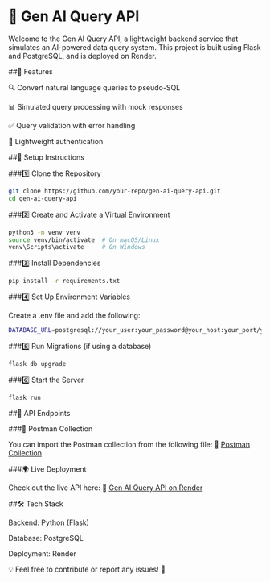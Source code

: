 # 🚀 Gen AI Query API

Welcome to the Gen AI Query API, a lightweight backend service that simulates an AI-powered data query system. This project is built using Flask and PostgreSQL, and is deployed on Render.

##📌 Features

🔍 Convert natural language queries to pseudo-SQL

📊 Simulated query processing with mock responses

✅ Query validation with error handling

🔐 Lightweight authentication

##🔧 Setup Instructions

###1️⃣ Clone the Repository
```bash
git clone https://github.com/your-repo/gen-ai-query-api.git
cd gen-ai-query-api
```

###2️⃣ Create and Activate a Virtual Environment
```bash
python3 -m venv venv
source venv/bin/activate  # On macOS/Linux
venv\Scripts\activate     # On Windows
```
###3️⃣ Install Dependencies
```bash
pip install -r requirements.txt
```
###4️⃣ Set Up Environment Variables

Create a .env file and add the following:
```bash
DATABASE_URL=postgresql://your_user:your_password@your_host:your_port/your_database
```

###5️⃣ Run Migrations (if using a database)
```bash
flask db upgrade
```
###6️⃣ Start the Server
```bash
flask run
```
##🚀 API Endpoints

###📂 Postman Collection

You can import the Postman collection from the following file: 📎 [Postman Collection](https://raw.githubusercontent.com/sourya258/Natural_Language_to_SQL_API/refs/heads/main/Gen_AI_QUery_API.postman_collection.json)

###🌍 Live Deployment

Check out the live API here: 🔗 [Gen AI Query API on Render](https://natural-language-to-sql-api.onrender.com/apidocs/#/)

##🛠 Tech Stack

Backend: Python (Flask)

Database: PostgreSQL

Deployment: Render

💡 Feel free to contribute or report any issues! 🚀
